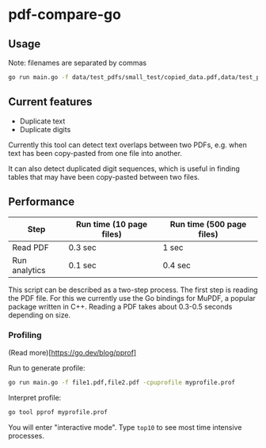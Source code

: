 # pdf-compare-go

## Usage
Note: filenames are separated by commas
```zsh
go run main.go -f data/test_pdfs/small_test/copied_data.pdf,data/test_pdfs/small_test/orig_data.pdf
```

## Current features

- Duplicate text
- Duplicate digits 

Currently this tool can detect text overlaps between two PDFs, e.g. when text has been copy-pasted from one file into another.

It can also detect duplicated digit sequences, which is useful in finding tables that may have been copy-pasted between two files.

## Performance

| Step 				| Run time (10 page files) | Run time (500 page files) |
| ----------------- | ------------------------ | ------------------------- |
| Read PDF 			| 0.3 sec 	 			   | 1 sec 					   |
| Run analytics 	| 0.1 sec     			   | 0.4 sec 				   |

This script can be described as a two-step process. The first step is reading the PDF file. For this we currently use the Go bindings for MuPDF, a popular package written in C++. Reading a PDF takes about 0.3-0.5 seconds depending on size.

### Profiling

(Read more)[https://go.dev/blog/pprof]

Run to generate profile:
```zsh
go run main.go -f file1.pdf,file2.pdf -cpuprofile myprofile.prof
```

Interpret profile:
```zsh
go tool pprof myprofile.prof
```

You will enter "interactive mode". Type `top10` to see most time intensive processes.
